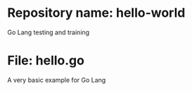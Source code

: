 # Repository name: hello-world
Go Lang testing and training

# File: hello.go
A very basic example for Go Lang
